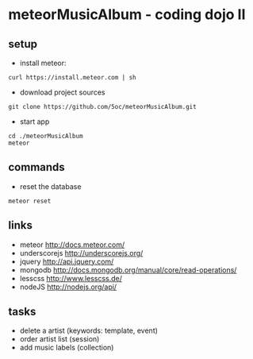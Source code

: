 # meteorMusicAlbum - coding dojo II



## setup

* install meteor:
```
curl https://install.meteor.com | sh
```

* download project sources
```
git clone https://github.com/5oc/meteorMusicAlbum.git
```

* start app
```
cd ./meteorMusicAlbum
meteor
```

## commands

* reset the database
```
meteor reset
```

## links

* meteor http://docs.meteor.com/
* underscorejs http://underscorejs.org/
* jquery http://api.jquery.com/
* mongodb http://docs.mongodb.org/manual/core/read-operations/
* lesscss http://www.lesscss.de/
* nodeJS http://nodejs.org/api/

## tasks

* delete a artist (keywords: template, event)
* order artist list (session)
* add music labels (collection)
